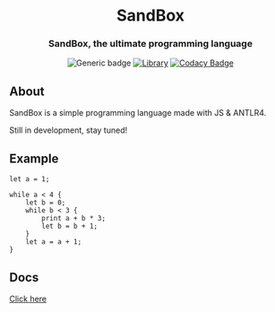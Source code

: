 <h1 align="center">SandBox</h1>
<h3 align="center">SandBox, the ultimate programming language</h3>
<div align="center">
  
![Generic badge](https://img.shields.io/badge/Version-0.1.0-blue.svg)
[![Library](https://img.shields.io/badge/Library-ANTLR4-blueviolet)](https://www.antlr.org/)
[![Codacy Badge](https://app.codacy.com/project/badge/Grade/c637f71ed86f489e8100ce9dc6f04e45)](https://www.codacy.com/gh/redteadeveloper/SandBox/dashboard?utm_source=github.com&amp;utm_medium=referral&amp;utm_content=redteadeveloper/SandBox&amp;utm_campaign=Badge_Grade)

</div>

## About
SandBox is a simple programming language made with JS & ANTLR4.

Still in development, stay tuned!

## Example

```
let a = 1;

while a < 4 {
    let b = 0;
    while b < 3 {
        print a + b * 3;
        let b = b + 1;
    }
    let a = a + 1;
}
```

## Docs
[Click here](https://github.com/redteadeveloper/SandBox/tree/main/docs)
